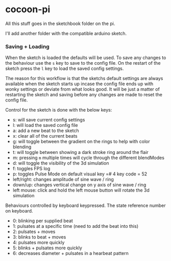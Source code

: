 # cocoon-pi

All this stuff goes in the sketchbook folder on the pi. 

I'll add another folder with the compatible arduino sketch.

### Saving + Loading
When the sketch is loaded the defaults will be used. To save any changes to the behaviour use the `s` key to save to the config file. On the restart of the sketch press the `l` key to load the saved config settings.

The reason for this workflow is that the sketchs default settings are always available when the sketch starts up incase the config file ends up with wonky settings or deviate from what looks good. It will be just a matter of restarting the sketch and saving before any changes are made to reset the config file.


Control for the sketch is done with the below keys:
* s: will save current config settings
* l: will load the saved config file
* a: add a new beat to the sketch
* x: clear all of the current beats
* g: will toggle between the gradient on the rings to help with color blending
* t: will toggle between showing a dark stroke ring around the flair
* m: pressing `m` multiple times will cycle through the different blendModes
* d: will toggle the visibility of the 3d simulation
* f: toggles FPS log
* p: toggles Pulse Mode on default visual key =# 4 key code = 52
* left/right: changes amplitude of sine wave / ring
* down/up: changes vertical change on y axis of sine wave / ring
* left mouse: click and hold the left mouse button will rotate the 3d simulation 


Behaviours controlled by keyboard keypressed. The state reference number on keyboard. 

* 0: blinking per supplied beat
* 1: pulsates at a specific time (need to add the beat into this)
* 2: pulsates + moves
* 3: blinks to beat + moves
* 4: pulsates more quickly
* 5: blinks + pulsates more quickly
* 6: decreases diameter + pulsates in a hearbeat pattern

